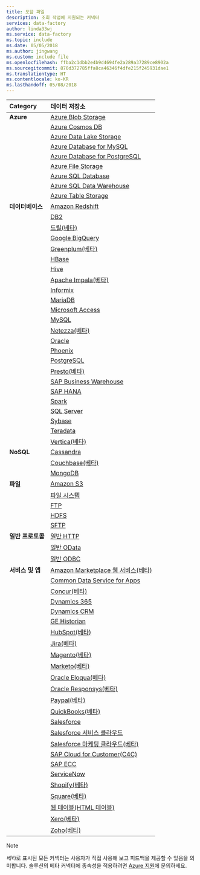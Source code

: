 ```yaml
---
title: 포함 파일
description: 조회 작업에 지원되는 커넥터
services: data-factory
author: linda33wj
ms.service: data-factory
ms.topic: include
ms.date: 05/05/2018
ms.author: jingwang
ms.custom: include file
ms.openlocfilehash: ffba2c1dbb2e4b9d4694fe2a289a37289ce8902a
ms.sourcegitcommit: 870d372785ffa8ca46346f4dfe215f245931dae1
ms.translationtype: HT
ms.contentlocale: ko-KR
ms.lasthandoff: 05/08/2018
---
```

| Category | 데이터 저장소 |
|:--- |:--- |
| **Azure** |[Azure Blob Storage](../articles/data-factory/connector-azure-blob-storage.md) |
| &nbsp; |[Azure Cosmos DB](../articles/data-factory/connector-azure-cosmos-db.md) |
| &nbsp; |[Azure Data Lake Storage](../articles/data-factory/connector-azure-data-lake-store.md) |
| &nbsp; |[Azure Database for MySQL](../articles/data-factory/connector-azure-database-for-mysql.md) |
| &nbsp; |[Azure Database for PostgreSQL](../articles/data-factory/connector-azure-database-for-postgresql.md) |
| &nbsp; |[Azure File Storage](../articles/data-factory/connector-azure-file-storage.md) |
| &nbsp; |[Azure SQL Database](../articles/data-factory/connector-azure-sql-database.md) |
| &nbsp; |[Azure SQL Data Warehouse](../articles/data-factory/connector-azure-sql-data-warehouse.md) |
| &nbsp; |[Azure Table Storage](../articles/data-factory/connector-azure-table-storage.md) |
| **데이터베이스** |[Amazon Redshift](../articles/data-factory/connector-amazon-redshift.md) |
| &nbsp; |[DB2](../articles/data-factory/connector-db2.md) |
| &nbsp; |[드릴(베타)](../articles/data-factory/connector-drill.md) |
| &nbsp; |[Google BigQuery](../articles/data-factory/connector-google-bigquery.md) |
| &nbsp; |[Greenplum(베타)](../articles/data-factory/connector-greenplum.md) |
| &nbsp; |[HBase](../articles/data-factory/connector-hbase.md) |
| &nbsp; |[Hive](../articles/data-factory/connector-hive.md) |
| &nbsp; |[Apache Impala(베타)](../articles/data-factory/connector-impala.md) |
| &nbsp; |[Informix](../articles/data-factory/connector-odbc.md#ibm-informix-source) 
| &nbsp; |[MariaDB](../articles/data-factory/connector-mariadb.md) |
| &nbsp; |[Microsoft Access](../articles/data-factory/connector-odbc.md#microsoft-access-source) |
| &nbsp; |[MySQL](../articles/data-factory/connector-mysql.md) |
| &nbsp; |[Netezza(베타)](../articles/data-factory/connector-netezza.md) |
| &nbsp; |[Oracle](../articles/data-factory/connector-oracle.md) |
| &nbsp; |[Phoenix](../articles/data-factory/connector-phoenix.md) |
| &nbsp; |[PostgreSQL](../articles/data-factory/connector-postgresql.md) 
| &nbsp; |[Presto(베타)](../articles/data-factory/connector-presto.md) |
| &nbsp; |[SAP Business Warehouse](../articles/data-factory/connector-sap-business-warehouse.md) |
| &nbsp; |[SAP HANA](../articles/data-factory/connector-sap-hana.md) |
| &nbsp; |[Spark](../articles/data-factory/connector-spark.md) |
| &nbsp; |[SQL Server](../articles/data-factory/connector-sql-server.md) |
| &nbsp; |[Sybase](../articles/data-factory/connector-sybase.md) |
| &nbsp; |[Teradata](../articles/data-factory/connector-teradata.md) |
| &nbsp; |[Vertica(베타)](../articles/data-factory/connector-vertica.md) |
| **NoSQL** |[Cassandra](../articles/data-factory/connector-cassandra.md) |
| &nbsp; |[Couchbase(베타)](../articles/data-factory/connector-couchbase.md) |
| &nbsp; |[MongoDB](../articles/data-factory/connector-mongodb.md) |
| **파일** |[Amazon S3](../articles/data-factory/connector-amazon-simple-storage-service.md) |
| &nbsp; |[파일 시스템](../articles/data-factory/connector-file-system.md) |
| &nbsp; |[FTP](../articles/data-factory/connector-ftp.md) |
| &nbsp; |[HDFS](../articles/data-factory/connector-hdfs.md) |
| &nbsp; |[SFTP](../articles/data-factory/connector-sftp.md) |
| **일반 프로토콜** |[일반 HTTP](../articles/data-factory/connector-http.md) |
| &nbsp; |[일반 OData](../articles/data-factory/connector-odata.md) |
| &nbsp; |[일반 ODBC](../articles/data-factory/connector-odbc.md) |
| **서비스 및 앱** |[Amazon Marketplace 웹 서비스(베타)](../articles/data-factory/connector-amazon-marketplace-web-service.md) |
| &nbsp; |[Common Data Service for Apps](../articles/data-factory/connector-dynamics-crm-office-365.md) |✓
| &nbsp; |[Concur(베타)](../articles/data-factory/connector-concur.md) |
| &nbsp; |[Dynamics 365](../articles/data-factory/connector-dynamics-crm-office-365.md) |
| &nbsp; |[Dynamics CRM](../articles/data-factory/connector-dynamics-crm-office-365.md) |
| &nbsp; |[GE Historian](../articles/data-factory/connector-odbc.md#ge-historian-source) 
| &nbsp; |[HubSpot(베타)](../articles/data-factory/connector-hubspot.md) |
| &nbsp; |[Jira(베타)](../articles/data-factory/connector-jira.md) |
| &nbsp; |[Magento(베타)](../articles/data-factory/connector-magento.md) |
| &nbsp; |[Marketo(베타)](../articles/data-factory/connector-marketo.md) |
| &nbsp; |[Oracle Eloqua(베타)](../articles/data-factory/connector-oracle-eloqua.md) |
| &nbsp; |[Oracle Responsys(베타)](../articles/data-factory/connector-oracle-responsys.md) |
| &nbsp; |[Paypal(베타)](../articles/data-factory/connector-paypal.md) |
| &nbsp; |[QuickBooks(베타)](../articles/data-factory/connector-quickbooks.md) |
| &nbsp; |[Salesforce](../articles/data-factory/connector-salesforce.md) |
| &nbsp; |[Salesforce 서비스 클라우드](../articles/data-factory/connector-salesforce.md) |
| &nbsp; |[Salesforce 마케팅 클라우드(베타)](../articles/data-factory/connector-salesforce-marketing-cloud.md) |
| &nbsp; |[SAP Cloud for Customer(C4C)](../articles/data-factory/connector-sap-cloud-for-customer.md) |
| &nbsp; |[SAP ECC](../articles/data-factory/connector-sap-ecc.md) |
| &nbsp; |[ServiceNow](../articles/data-factory/connector-servicenow.md) |
| &nbsp; |[Shopify(베타)](../articles/data-factory/connector-shopify.md) |
| &nbsp; |[Square(베타)](../articles/data-factory/connector-square.md) |
| &nbsp; |[웹 테이블(HTML 테이블)](../articles/data-factory/connector-web-table.md) 
| &nbsp; |[Xero(베타)](../articles/data-factory/connector-xero.md) |
| &nbsp; |[Zoho(베타)](../articles/data-factory/connector-zoho.md) |

> [!NOTE]
> *베타*로 표시된 모든 커넥터는 사용자가 직접 사용해 보고 피드백을 제공할 수 있음을 의미합니다. 솔루션의 베타 커넥터에 종속성을 적용하려면 [Azure 지원](https://azure.microsoft.com/support/)에 문의하세요.